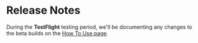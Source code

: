 # Release Notes

During the **TestFlight** testing period, we'll be documenting any changes to the beta builds on the [How To Use page](/how-to-use/).

<!--
### 1.0.0 (1)

**🎉 Released:**
- COMING SOON!

This is the first release of Metaburner Pro. Woohoo!
-->